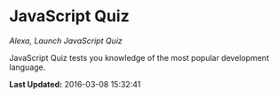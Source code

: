 # JavaScript Quiz
*Alexa, Launch JavaScript Quiz*

JavaScript Quiz tests you knowledge of the most popular development language.

**Last Updated:** 2016-03-08 15:32:41